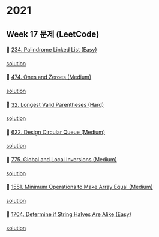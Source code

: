 # 2021
## Week 17 문제 (LeetCode)

####
👀 [234. Palindrome Linked List (Easy)](https://leetcode.com/problems/palindrome-linked-list/)
####
[solution]()

####
👀 [474. Ones and Zeroes (Medium)](https://leetcode.com/problems/ones-and-zeroes/)
####
[solution]()

####
👀 [32. Longest Valid Parentheses (Hard)](https://leetcode.com/problems/longest-valid-parentheses/)
####
[solution]()

####
👀 [622. Design Circular Queue (Medium)](https://leetcode.com/problems/design-circular-queue/)
####
[solution]()

####
👀 [775. Global and Local Inversions (Medium)](https://leetcode.com/problems/global-and-local-inversions/)
####
[solution]()

####
👀 [1551. Minimum Operations to Make Array Equal (Medium)](https://leetcode.com/problems/minimum-operations-to-make-array-equal/)
####
[solution]()

####
👀 [1704. Determine if String Halves Are Alike (Easy)](https://leetcode.com/problems/determine-if-string-halves-are-alike/)
####
[solution]()
